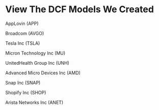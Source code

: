 # View The DCF Models We Created


AppLovin (APP)

Broadcom (AVGO)

Tesla Inc (TSLA)

Micron Technology Inc (MU)

UnitedHealth Group Inc (UNH)

Advanced Micro Devices Inc (AMD)

Snap Inc (SNAP)

Shopify Inc (SHOP)

Arista Networks Inc (ANET)
